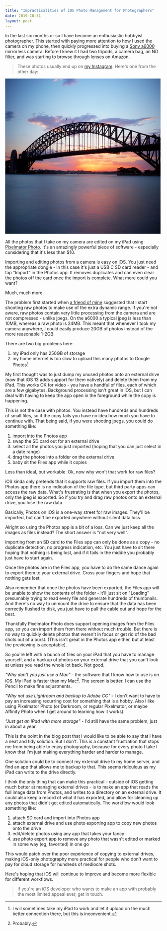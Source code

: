 ```yaml
---
title: "Impracticalities of iOS Photo Management for Photographers"
date: 2019-10-31
layout: post
---
```


In the last six months or so I have become an enthusiastic hobbyist photographer. This started with paying more attention to how I used the camera on my phone, then quickly progressed into buying a [Sony a6000](https://www.sony.com.au/electronics/interchangeable-lens-cameras/ilce-6000-body-kit) mirrorless camera. Before I knew it I had two tripods, a camera bag, an ND filter, and was starting to browse through lenses on Amazon.

> These photos usually end up on [my Instagram](https://instagram.com/willhbr). Here's one from the other day:

![The Sydney Harbour Bridge at sunset](/images/harbour-bridge.jpg)

All the photos that I take on my camera are edited on my iPad using [Pixelmator Photo](https://www.pixelmator.com/photo/). It's an amazingly powerful piece of software - especially considering that it's less than $10.

Importing and editing photos from a camera is easy on iOS. You just need the appropriate dongle - in this case it's just a USB C SD card reader - and tap "Import" in the Photos app. It removes duplicates and can even clear the photos off the card once the import is complete. What more could you want?

Much, much more.

The problem first started when [a friend of mine](https://instagram.com/sam_yamoah) suggested that I start shooting raw photos to make use of the extra dynamic range. If you're not aware, raw photos contain very little processing from the camera and are not compressed - unlike jpegs. On the a6000 a typical jpeg is less than 10MB, whereas a raw photo is 24MB. This meant that whenever I took my camera anywhere, I could easily produce 20GB of photos instead of the more reasonable 1-2GB.

There are two big problems here:

1. my iPad only has 250GB of storage
2. my home internet is too slow to upload this many photos to Google Photos[^better-internet]

My first thought was to just dump my unused photos onto an external drive (now that iOS 13 adds support for them natively) and delete them from my iPad. This works OK for video - you have a handful of files, each of which are a few gigabytes. Background processing isn't great in iOS, but I can deal with having to keep the app open in the foreground while the copy is happening.

This is not the case with photos. You instead have hundreds and hundreds of small files, so if the copy fails you have no idea how much you have to continue with. That being said, if you were shooting jpegs, you could do something like:

1. import into the Photos app
2. swap the SD card out for an external drive
3. select all the photos you just imported (hoping that you can just select in a date range)
4. drag the photos into a folder on the external drive
5. baby sit the Files app while it copies

Less than ideal, but workable. Ok, now why won't that work for raw files?

iOS kinda only pretends that it supports raw files. If you import them into the Photos app there is no indication of the file type, but third party apps can access the raw data. What's frustrating is that when you export the photos, only the jpeg is exported. So if you try and drag raw photos onto an external drive, you lose the raw data.

Basically, Photos on iOS is a one-way street for raw images. They'll be imported, but can't be exported anywhere without silent data loss.

Alright so using the Photos app is a bit of a loss. Can we just keep all the images as files instead? The short answer is "not very well".

Importing from an SD card to the Files app can only be done as a copy - no duplicate detection, no progress indication, etc. You just have to sit there hoping that nothing is being lost, and if it fails in the middle you probably just have to start again.

Once the photos are in the Files app, you have to do the same dance again to export them to your external drive. Cross your fingers and hope that nothing gets lost.

Also remember that once the photos have been exported, the Files app will be unable to show the contents of the folder - it'll just sit on "Loading" presumably trying to read every file and generate hundreds of thumbnails. And there's no way to unmount the drive to ensure that the data has been correctly flushed to disk, you just have to pull the cable out and hope for the best.

Thankfully Pixelmator Photo does support opening images from the Files app, so you can import them from there without much trouble. But there is no way to quickly delete photos that weren't in focus or get rid of the bad shots out of a burst. (This isn't great in the Photos app either, but at least the previewing is acceptable).

So you're left with a bunch of files on your iPad that you have to manage yourself, and a backup of photos on your external drive that you can't look at unless you read the whole lot back. Not good.

_"Why don't you just use a Mac"_ - the software that I know how to use is on iOS. My iPad is faster than my Mac[^probably-faster]. The screen is better. I can use the Pencil to make fine adjustments.

_"Why not use Lightroom and backup to Adobe CC"_ - I don't want to have to pay an increasing recurring cost for something that is a hobby. Also I like using Pixelmator Photo (or Darkroom, or regular Pixelmator, or maybe Affinity Photo when I get around to learning how it works).

_"Just get an iPad with more storage"_ - I'd still have the same problem, just in about a year.

This is the point in the blog post that I would like to be able to say that I have a neat and tidy solution. But I don't. This is a constant frustration that stops me from being able to enjoy photography, because for every photo I take I know that I'm just making everything harder and harder to manage.

One solution could be to connect my external drive to my home server, and find an app that allows me to backup to that. This seems ridiculous as my iPad can write to the drive directly.

I think the only thing that can make this practical - outside of iOS getting much better at managing external drives - is to make an app that reads the full image data from Photos, and writes to a directory on an external drive. It could also keep a record of what it has exported, and allow for cleaning up any photos that didn't get edited automatically. The workflow would look something like:

1. attach SD card and import into Photos app
2. attach external drive and use photo exporting app to copy new photos onto the drive
3. edit/delete photos using any app that takes your fancy
4. use photo export app to remove any photo that wasn't edited or marked in some way (eg, favorited) in one go

This would patch over the poor experience of copying to external drives, making iOS-only photography more practical for people who don't want to pay for cloud storage for hundreds of mediocre shots.

Here's hoping that iOS will continue to improve and become more flexible for different workflows.

> If you're an iOS developer who wants to make an app with probably the most limited appeal ever, get in touch.

[^better-internet]: I will sometimes take my iPad to work and let it 
upload on the much better connection there, but this is inconvenient.

[^probably-faster]: Probably.